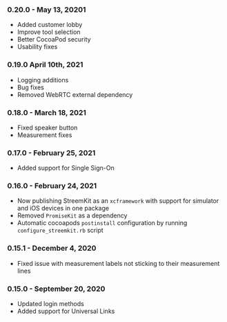 ### 0.20.0 - May 13, 20201

* Added customer lobby
* Improve tool selection
* Better CocoaPod security
* Usability fixes

### 0.19.0 April 10th, 2021

* Logging additions
* Bug fixes
* Removed WebRTC external dependency

### 0.18.0 - March 18, 2021

* Fixed speaker button
* Measurement fixes

### 0.17.0 - February 25, 2021

* Added support for Single Sign-On

### 0.16.0 - February 24, 2021

* Now publishing StreemKit as an `xcframework` with support for simulator and iOS devices in one package
* Removed `PromiseKit` as a dependency
* Automatic cocoapods `postinstall` configuration by running `configure_streemkit.rb` script

### 0.15.1 - December 4, 2020

* Fixed issue with measurement labels not sticking to their measurement lines

### 0.15.0 - September 20, 2020

* Updated login methods
* Added support for Universal Links
